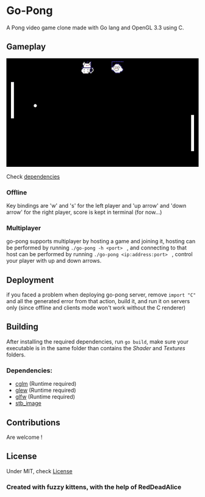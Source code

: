 # Go-Pong
A Pong video game clone made with Go lang and OpenGL 3.3 using C.
## Gameplay
![gameplay](snaps/snap-2.gif)

Check [dependencies](#Dependencies)
### Offline
Key bindings are 'w' and 's' for the left player and 'up arrow' and 'down arrow' for the right player, score is kept in terminal (for now...)
### Multiplayer
go-pong supports multiplayer by hosting a game and joining it, hosting can be performed by running ```./go-pong -h <port> ``` , and connecting to that host can be performed by running ```./go-pong <ip:address:port> ``` , control your player with up and down arrows.
## Deployment
if you faced a problem when deploying go-pong server, remove ```import "C"``` and all the generated error from that action, build it, and run it on servers only (since offline and clients mode won't work without the C renderer)
## Building
After installing the required dependencies, run ```go build```, make sure your executable is in the same folder than contains the *Shader* and *Textures* folders.
### Dependencies:
- [cglm](https://github.com/recp/cglm) (Runtime required)
- [glew](http://glew.sourceforge.net/) (Runtime required)
- [glfw](https://glfw.org/) (Runtime required)
- [stb_image](https://github.com/nothings/stb)
## Contributions
Are welcome !
## License
Under MIT, check [License](LICENSE)

### Created with fuzzy kittens, with the help of RedDeadAlice